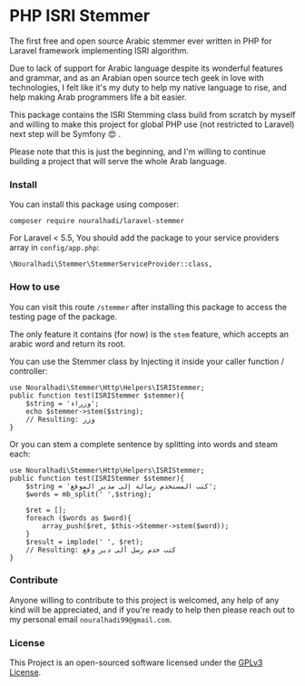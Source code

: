 # PHP ISRI Stemmer

The first free and open source Arabic stemmer ever written in PHP for Laravel framework implementing ISRI algorithm.

Due to lack of support for Arabic language despite its wonderful features and grammar, and as an Arabian open source tech geek in love with technologies, I felt like it's my duty to help my native language to rise, and help making Arab programmers life a bit easier.

This package contains the ISRI Stemming class build from scratch by myself and willing to make this project for global PHP use (not restricted to Laravel) next step will be Symfony :heart_eyes: .

Please note that this is just the beginning, and I'm willing to continue building a project that will serve the whole Arab language.

### Install

You can install this package using composer: 

    composer require nouralhadi/laravel-stemmer
   
For Laravel < 5.5, You should add the package to your service providers array in `config/app.php`:

    \Nouralhadi\Stemmer\StemmerServiceProvider::class,

### How to use

You can visit this route `/stemmer` after installing this package to access the testing page of the package.

The only feature it contains (for now) is the `stem` feature, which accepts an arabic word and return its root.

You can use the Stemmer class by Injecting it inside your caller function / controller:

    use Nouralhadi\Stemmer\Http\Helpers\ISRIStemmer;
    public function test(ISRIStemmer $stemmer){
        $string = 'وزراء';
        echo $stemmer->stem($string);
        // Resulting: وزر
    } 
    

Or you can stem a complete sentence by splitting into words and steam each:

    use Nouralhadi\Stemmer\Http\Helpers\ISRIStemmer;
    public function test(ISRIStemmer $stemmer){
        $string = 'كتب المستخدم رسالة إلى مدير الموقع';
        $words = mb_split(' ',$string);
        
        $ret = [];
        foreach ($words as $word){
            array_push($ret, $this->Stemmer->stem($word));
        }
        $result = implode(' ', $ret);
        // Resulting: كتب خدم رسل ألى دير وقع 
    }

### Contribute

Anyone willing to contribute to this project is welcomed, any help of any kind will be appreciated, and if you're ready to help then please reach out to my personal email `nouralhadi99@gmail.com`. 

### License

This Project is an open-sourced software licensed under the [GPLv3 License](https://opensource.org/licenses/GPL-3.0).
